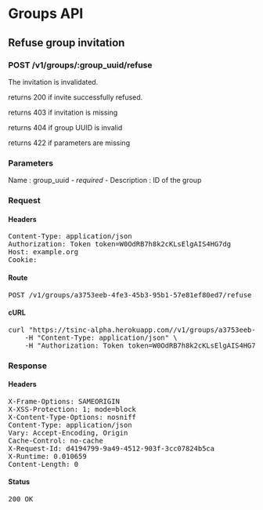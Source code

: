 # Groups API

## Refuse group invitation

### POST /v1/groups/:group_uuid/refuse

The invitation is invalidated.

returns 200 if invite successfully refused.

returns 403 if invitation is missing

returns 404 if group UUID is invalid

returns 422 if parameters are missing

### Parameters

Name : group_uuid *- required -*
Description : ID of the group

### Request

#### Headers

<pre>Content-Type: application/json
Authorization: Token token=W0OdRB7h8k2cKLsElgAIS4HG7dg
Host: example.org
Cookie: </pre>

#### Route

<pre>POST /v1/groups/a3753eeb-4fe3-45b3-95b1-57e81ef80ed7/refuse</pre>

#### cURL

<pre class="request">curl &quot;https://tsinc-alpha.herokuapp.com//v1/groups/a3753eeb-4fe3-45b3-95b1-57e81ef80ed7/refuse&quot; -d &#39;&#39; -X POST \
	-H &quot;Content-Type: application/json&quot; \
	-H &quot;Authorization: Token token=W0OdRB7h8k2cKLsElgAIS4HG7dg&quot;</pre>

### Response

#### Headers

<pre>X-Frame-Options: SAMEORIGIN
X-XSS-Protection: 1; mode=block
X-Content-Type-Options: nosniff
Content-Type: application/json
Vary: Accept-Encoding, Origin
Cache-Control: no-cache
X-Request-Id: d4194799-9a49-4512-903f-3cc07824b5ca
X-Runtime: 0.010659
Content-Length: 0</pre>

#### Status

<pre>200 OK</pre>

